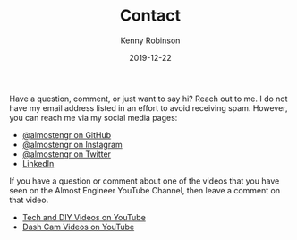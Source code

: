 ﻿---
date: 2019-12-22
description: Information about this blog and Kenny Robinson.
author: Kenny Robinson
title: Contact
---

Have a question, comment, or just want to say hi? Reach out to me. I do not have my email 
address listed in an effort to avoid receiving spam. However, you can reach me via 
my social media pages: 

* <a href="https://github.com/almostengr" target="_blank">@almostengr on GitHub</a>
* <a href="https://instagram.com/almostengr" target="_blank">@almostengr on Instagram</a>
* <a href="https://twitter.com/almostengr" target="_blank">@almostengr on Twitter</a>
* <a href="https://www.linkedin.com/in/krobinsontech" target="_blank">LinkedIn</a>

If you have a question or comment about one of the videos that you have seen on the Almost Engineer YouTube Channel, then leave a comment on that video.

* <a href="https://www.youtube.com/channel/UC4HCouBLtXD1j1U_17aBqig?sub_confirmation=1" target="_blank">Tech and DIY Videos on YouTube</a>
* <a href="https://www.youtube.com/channel/UCB7rvymUaUbbig3skv2zvCQ?sub_confirmation=1" target="_blank">Dash Cam Videos on YouTube</a>
